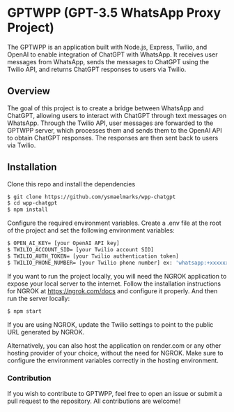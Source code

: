 # GPTWPP (GPT-3.5 WhatsApp Proxy Project)

The GPTWPP is an application built with Node.js, Express, Twilio, and OpenAI to enable integration of ChatGPT with WhatsApp. It receives user messages from WhatsApp, sends the messages to ChatGPT using the Twilio API, and returns ChatGPT responses to users via Twilio.

## Overview

The goal of this project is to create a bridge between WhatsApp and ChatGPT, allowing users to interact with ChatGPT through text messages on WhatsApp. Through the Twilio API, user messages are forwarded to the GPTWPP server, which processes them and sends them to the OpenAI API to obtain ChatGPT responses. The responses are then sent back to users via Twilio.

## Installation

Clone this repo and install the dependencies

```sh
$ git clone https://github.com/ysmaelmarks/wpp-chatgpt
$ cd wpp-chatgpt
$ npm install
```

Configure the required environment variables.
Create a .env file at the root of the project and set the following environment variables:
```sh
$ OPEN_AI_KEY= [your OpenAI API key]
$ TWILIO_ACCOUNT_SID= [your Twilio account SID]
$ TWILIO_AUTH_TOKEN= [your Twilio authentication token]
$ TWILIO_PHONE_NUMBER= [your Twilio phone number] ex: 'whatsapp:+xxxxxxxxxxx'
```

If you want to run the project locally, you will need the NGROK application to expose your local server to the internet.
Follow the installation instructions for NGROK at https://ngrok.com/docs and configure it properly.
And then run the server locally:
```sh
$ npm start
```

If you are using NGROK, update the Twilio settings to point to the public URL generated by NGROK.

Alternatively, you can also host the application on render.com or any other hosting provider of your choice, without the need for NGROK.
Make sure to configure the environment variables correctly in the hosting environment.

### Contribution
If you wish to contribute to GPTWPP, feel free to open an issue or submit a pull request to the repository. All contributions are welcome!
